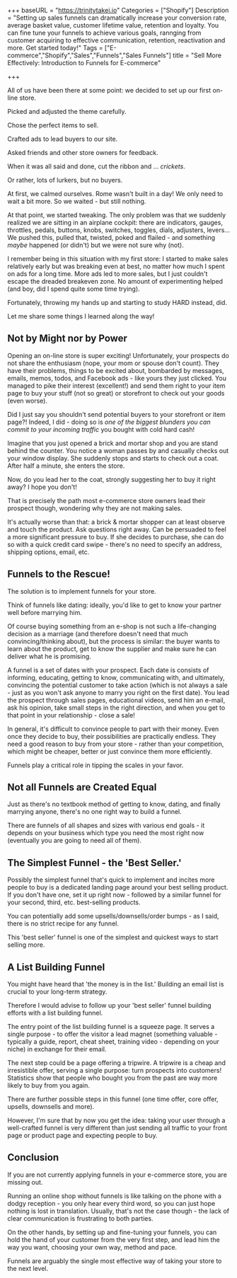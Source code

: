 +++
baseURL = "https://trinitytakei.io"
Categories = ["Shopify"]
Description = "Setting up sales funnels can dramatically increase your conversion rate, average basket value, customer lifetime value, retention and loyalty. You can fine tune your funnels to achieve various goals, rannging from customer acquiring to effective communication, retention, reactivation and more. Get started today!"
Tags = ["E-commerce","Shopify","Sales","Funnels","Sales Funnels"]
title = "Sell More Effectively: Introduction to Funnels for E-commerce"

+++

All of us have been there at some point: we decided to set up our first on-line store. 

Picked and adjusted the theme carefully. 

Chose the perfect items to sell.

Crafted ads to lead buyers to our site.

Asked friends and other store owners for feedback.

When it was all said and done, cut the ribbon and ... _crickets_. 

Or rather, lots of lurkers, but no buyers. 

At first, we calmed ourselves. Rome wasn't built in a day! We only need to wait a bit more. So we waited - but still nothing.

At that point, we started tweaking. The only problem was that we suddenly realized we are sitting in an airplane cockpit: there are indicators, gauges, throttles, pedals, buttons, knobs, switches, toggles, dials, adjusters, levers... We pushed this, pulled that, twisted, poked and flailed - and something *maybe* happened (or didn't) but we were not sure why (not).

I remember being in this situation with my first store: I started to make sales relatively early but was breaking even at best, no matter how much I spent on ads for a long time. More ads led to more sales, but I just couldn't escape the dreaded breakeven zone. No amount of experimenting helped (and boy, did I spend quite some time trying). 

Fortunately, throwing my hands up and starting to study HARD instead, did.

Let me share some things I learned along the way!

## Not by Might nor by Power

Opening an on-line store is super exciting! Unfortunately, your prospects do not share the enthusiasm (nope, your mom or spouse don't count). They have their problems, things to be excited about, bombarded by messages, emails, memos, todos, and Facebook ads - like yours they just clicked. You managed to pike their interest (excellent!) and send them right to your item page to buy your stuff (not so great) or storefront to check out your goods (even worse). 

Did I just say you shouldn't send potential buyers to your storefront or item page?! Indeed, I did - doing so is *one of the biggest blunders you can commit to your incoming traffic*  you bought with cold hard cash!

Imagine that you just opened a brick and mortar shop and you are stand behind the counter. You notice a woman passes by and casually checks out your window display. She suddenly stops and starts to check out a coat. After half a minute, she enters the store.

Now, do you lead her to the coat, strongly suggesting her to buy it right away? I hope you don't!
  
That is precisely the path most e-commerce store owners lead their prospect though, wondering why they are not making sales.

It's actually worse than that: a brick & mortar shopper can at least observe and touch the product. Ask questions right away. Can be persuaded to feel a more significant pressure to buy. If she decides to purchase, she can do so with a quick credit card swipe - there's no need to specify an address, shipping options, email, etc.

## Funnels to the Rescue!

The solution is to implement funnels for your store.

Think of funnels like dating: ideally, you'd like to get to know your partner well before marrying him.

Of course buying something from an e-shop is not such a life-changing decision as a marriage (and therefore doesn't need that much convincing/thinking about), but the process is similar: the buyer wants to learn about the product, get to know the supplier and make sure he can deliver what he is promising. 

A funnel is a set of dates with your prospect. Each date is consists of informing, educating, getting to know, communicating with, and ultimately, convincing the potential customer to take action (which is not always a sale - just as you won't ask anyone to marry you right on the first date). You lead the prospect through sales pages, educational videos, send him an e-mail, ask his opinion, take small steps in the right direction, and when you get to that point in your relationship - close a sale!

In general, it's difficult to convince people to part with their money. Even once they decide to buy, their possibilities are practically endless. They need a good reason to buy from your store - rather than your competition, which might be cheaper, better or just convince them more efficiently.

Funnels play a critical role in tipping the scales in your favor.

## Not all Funnels are Created Equal

Just as there's no textbook method of getting to know, dating, and finally marrying anyone, there's no one right way to build a funnel. 

There are funnels of all shapes and sizes with various end goals - it depends on your business which type you need the most right now (eventually you are going to need all of them).

## The Simplest Funnel - the 'Best Seller.'

Possibly the simplest funnel that's quick to implement and incites more people to buy is a dedicated landing page around your best selling product. If you don't have one, set it up right now - followed by a similar funnel for your second, third, etc. best-selling products.

You can potentially add some upsells/downsells/order bumps - as I said, there is no strict recipe for any funnel.

This 'best seller' funnel is one of the simplest and quickest ways to start selling more.

## A List Building Funnel

You might have heard that 'the money is in the list.' Building an email list is crucial to your long-term strategy.

Therefore I would advise to follow up your 'best seller' funnel building efforts with a list building funnel.

The entry point of the list building funnel is a squeeze page. It serves a single purpose - to offer the visitor a lead magnet (something valuable - typically a guide, report, cheat sheet, training video - depending on your niche) in exchange for their email.

The next step could be a page offering a tripwire. A tripwire is a cheap and irresistible offer, serving a single purpose: turn prospects into customers! Statistics show that people who bought you from the past are way more likely to buy from you again. 

There are further possible steps in this funnel (one time offer, core offer, upsells, downsells and more). 

However, I'm sure that by now you get the idea: taking your user through a well-crafted funnel is very different than just sending all traffic to your front page or product page and expecting people to buy.

## Conclusion

If you are not currently applying funnels in your e-commerce store, you are missing out.

Running an online shop without funnels is like talking on the phone with a dodgy reception - you only hear every third word, so you can just hope nothing is lost in translation. Usually, that's not the case though - the lack of clear communication is frustrating to both parties.

On the other hands, by setting up and fine-tuning your funnels, you can hold the hand of your customer from the very first step, and lead him the way you want, choosing your own way, method and pace.

Funnels are arguably the single most effective way of taking your store to the next level.

